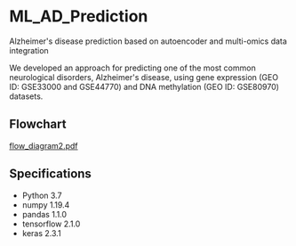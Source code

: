 # ML_AD_Prediction
Alzheimer's disease prediction based on autoencoder and multi-omics data integration

We developed an approach for predicting one of the most common neurological disorders, Alzheimer's disease, using gene expression (GEO ID: GSE33000 and GSE44770) and DNA methylation (GEO ID: GSE80970) datasets.


## Flowchart
[flow_diagram2.pdf](https://github.com/Z-Abbas/ML_AD_Prediction/files/7005199/flow_diagram2.pdf)


## Specifications
* Python 3.7
* numpy 1.19.4
* pandas 1.1.0
* tensorflow 2.1.0
* keras 2.3.1
